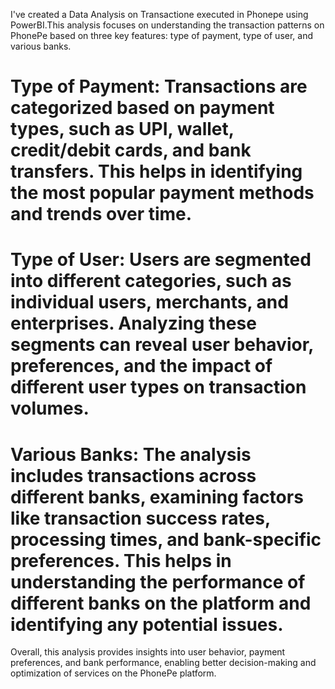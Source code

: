 I've created a Data Analysis on Transactione executed in Phonepe using PowerBI.This analysis focuses on understanding the transaction patterns on PhonePe based on three key features: type of payment, type of user, and various banks.

# Type of Payment: Transactions are categorized based on payment types, such as UPI, wallet, credit/debit cards, and bank transfers. This helps in identifying the most popular payment methods and trends over time.

# Type of User: Users are segmented into different categories, such as individual users, merchants, and enterprises. Analyzing these segments can reveal user behavior, preferences, and the impact of different user types on transaction volumes.

# Various Banks: The analysis includes transactions across different banks, examining factors like transaction success rates, processing times, and bank-specific preferences. This helps in understanding the performance of different banks on the platform and identifying any potential issues.

Overall, this analysis provides insights into user behavior, payment preferences, and bank performance, enabling better decision-making and optimization of services on the PhonePe platform.
